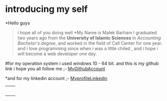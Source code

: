# introducing  my self  
*Hello guys

> i hope all of you doing well 
*My Name is Malek Barham  I graduated two years ago  from the **University of Islamic Sciences** in _Accounting Bachelor's degree_, and worked in the field of Call Center  for one year.
and i love programming since when  i was a little chiled  , and i hope i will become 
a web developer one day.

#for my operation system i used windows 10 - 64 bit. 
and this is my github link i hope you all follow me ;- 
[MyGithubAccount](https://github.com/MalekBarham)

*and for my linkedin account ;-
[MyprofileLinkedin](https://www.linkedin.com/in/malek-barham-5802781aa/)

|             |             |
| ----------- | ----------- |
|             |             |       
|             |             |
|             |             |
|             |             |
|             |             |
